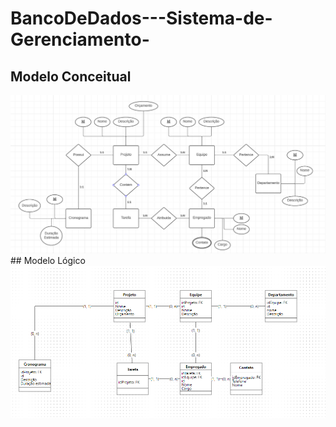 # BancoDeDados---Sistema-de-Gerenciamento-
## Modelo Conceitual
<img src="ModeloConceitual.png" width="900" >
## Modelo Lógico
<img src="ModeloLogico.png" width="900" >
